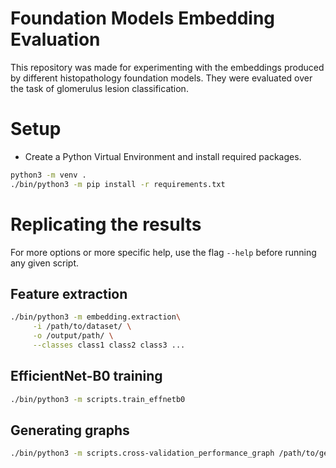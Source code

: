 # Foundation Models Embedding Evaluation

This repository was made for experimenting with the embeddings produced by different histopathology foundation models. 
They were evaluated over the task of glomerulus lesion classification.

# Setup
 - Create a Python Virtual Environment and install required packages.
```sh
python3 -m venv .
./bin/python3 -m pip install -r requirements.txt
```

# Replicating the results
For more options or more specific help, use the flag `--help` before running any given script.

## Feature extraction
```sh
./bin/python3 -m embedding.extraction\
     -i /path/to/dataset/ \
     -o /output/path/ \
     --classes class1 class2 class3 ...
```

## EfficientNet-B0 training
```sh
./bin/python3 -m scripts.train_effnetb0 
```

## Generating graphs
```sh
./bin/python3 -m scripts.cross-validation_performance_graph /path/to/generated/logs/folder/ 
```

